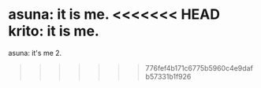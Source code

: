 asuna: it is me.
<<<<<<< HEAD
krito: it is me.
=======
asuna: it's me 2.
>>>>>>> 776fef4b171c6775b5960c4e9dafb57331b1f926
